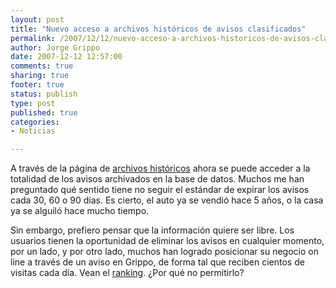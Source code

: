 ```yaml
--- 
layout: post
title: "Nuevo acceso a archivos históricos de avisos clasificados"
permalink: /2007/12/12/nuevo-acceso-a-archivos-historicos-de-avisos-clasificados/
author: Jorge Grippo
date: 2007-12-12 12:57:00
comments: true
sharing: true
footer: true
status: publish
type: post
published: true
categories: 
- Noticias

---
```

<!-- 44 -->
A través de la página de <a href="http://clasificados.grippo.com.ar/archivos.html">archivos históricos</a> ahora se puede acceder a la totalidad de los avisos archivados en la base de datos. Muchos me han preguntado qué sentido tiene no seguir el estándar de expirar los avisos cada 30, 60 o 90 días. Es cierto, el auto ya se vendió hace 5 años, o la casa ya se alguiló hace mucho tiempo. 

Sin embargo, prefiero pensar que la información quiere ser libre. Los usuarios tienen la oportunidad de eliminar los avisos en cualquier momento, por un lado, y por otro lado, muchos han logrado posicionar su negocio on line a través de un aviso en Grippo, de forma tal que reciben cientos de visitas cada día. Vean el <a href="http://clasificados.grippo.com.ar/ranking.html">ranking</a>. ¿Por qué no permitirlo?

